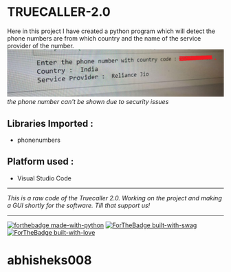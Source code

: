 # TRUECALLER-2.0
Here in this project I have created a python program which will detect the phone numbers are from which country and the name of the service provider of the number.
</br>
<img src = "truecaller 2.png">
</br>
_the phone number can't be shown due to security issues_

## Libraries Imported :
- phonenumbers

## Platform used :
- Visual Studio Code
**************************************************************************************************************************************************
_This is a raw code of the Truecaller 2.0. Working on the project and making a GUI shortly for the software. Till that support us!_ 
**************************************************************************************************************************************************

[![forthebadge made-with-python](http://ForTheBadge.com/images/badges/made-with-python.svg)](https://www.python.org/) [![ForTheBadge built-with-swag](http://ForTheBadge.com/images/badges/built-with-swag.svg)](https://GitHub.com/Naereen/) [![ForTheBadge built-with-love](http://ForTheBadge.com/images/badges/built-with-love.svg)](https://GitHub.com/Naereen/)

# abhisheks008
